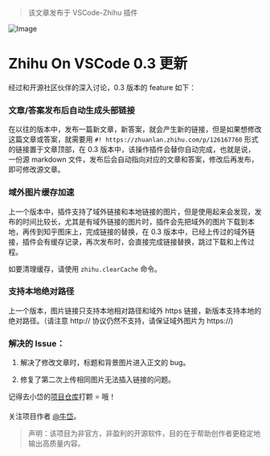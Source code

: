 >该文章发布于 VSCode-Zhihu 插件

![Image](https://pic4.zhimg.com/80/v2-4eca8edd31d2a69265d170ebdbb24db7.png)

# Zhihu On VSCode 0.3 更新

经过和开源社区伙伴的深入讨论，0.3 版本的 feature 如下：

### 文章/答案发布后自动生成头部链接

在以往的版本中，发布一篇新文章，新答案，就会产生新的链接，但是如果想修改这篇文章或答案，就需要用 `#! https://zhuanlan.zhihu.com/p/126167760` 形式的链接置于文章顶部，在 0.3 版本中，该操作插件会替你自动完成，也就是说，一份源 markdown 文件，发布后会自动指向对应的文章和答案，修改后再发布，即可修改源文章。

### 域外图片缓存加速

上一个版本中，插件支持了域外链接和本地链接的图片，但是使用起来会发现，发布的时间比较长，尤其是有域外链接的图片时，插件会先把域外的图片下载到本地，再传到知乎图床上，完成链接的替换，在 0.3 版本中，已经上传过的域外链接，插件会有缓存记录，再次发布时，会直接完成链接替换，跳过下载和上传过程。

如要清理缓存，请使用 `zhihu.clearCache` 命令。

### 支持本地绝对路径

上一个版本，图片链接只支持本地相对路径和域外 https 链接，新版本支持本地的绝对路径。（请注意 http:// 协议仍然不支持，请保证域外图片为 https://)

### 解决的 Issue：

1. 解决了修改文章时，标题和背景图片进入正文的 bug。

2. 修复了第二次上传相同图片无法插入链接的问题。

记得去小岱的[项目仓库](https://github.com/niudai/VSCode-Zhihu)打颗 ⭐ 哦！

关注项目作者 [@牛岱](https://zhuanlan.zhihu.com/p/107839880)。

> 声明：该项目为非官方，非盈利的开源软件，目的在于帮助创作者更稳定地输出高质量内容。


